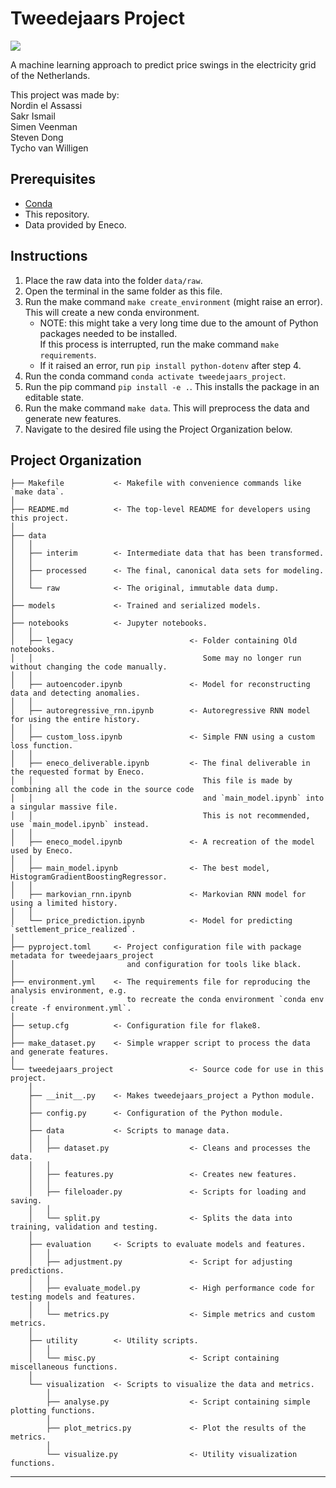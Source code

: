 # Tweedejaars Project

<a target="_blank" href="https://cookiecutter-data-science.drivendata.org/">
    <img src="https://img.shields.io/badge/CCDS-Project%20template-328F97?logo=cookiecutter" />
</a>

A machine learning approach to predict price swings in the electricity grid of the Netherlands.

This project was made by: \
Nordin el Assassi \
Sakr Ismail \
Simen Veenman \
Steven Dong \
Tycho van Willigen


## Prerequisites

- <a target="_blank" href="https://docs.anaconda.com/miniconda/">Conda</a>
- This repository.
- Data provided by Eneco.


## Instructions

1. Place the raw data into the folder `data/raw`.
2. Open the terminal in the same folder as this file.
3. Run the make command `make create_environment` (might raise an error).
   This will create a new conda environment.
   - NOTE: this might take a very long time due to the amount of Python packages needed to be installed. \
     If this process is interrupted, run the make command `make requirements`.
   - If it raised an error, run `pip install python-dotenv` after step 4.
4. Run the conda command `conda activate tweedejaars_project`.
5. Run the pip command `pip install -e .`. This installs the package in an editable state.
6. Run the make command `make data`. This will preprocess the data and generate new features.
7. Navigate to the desired file using the Project Organization below.


## Project Organization

```
├── Makefile           <- Makefile with convenience commands like `make data`.
│
├── README.md          <- The top-level README for developers using this project.
│
├── data
│   │
│   ├── interim        <- Intermediate data that has been transformed.
│   │
│   ├── processed      <- The final, canonical data sets for modeling.
│   │
│   └── raw            <- The original, immutable data dump.
│
├── models             <- Trained and serialized models.
│
├── notebooks          <- Jupyter notebooks.
│   │
│   ├── legacy                          <- Folder containing Old notebooks.
│   │                                      Some may no longer run without changing the code manually.
│   │
│   ├── autoencoder.ipynb               <- Model for reconstructing data and detecting anomalies.
│   │
│   ├── autoregressive_rnn.ipynb        <- Autoregressive RNN model for using the entire history.
│   │
│   ├── custom_loss.ipynb               <- Simple FNN using a custom loss function.
│   │
│   ├── eneco_deliverable.ipynb         <- The final deliverable in the requested format by Eneco.
│   │                                      This file is made by combining all the code in the source code
│   │                                      and `main_model.ipynb` into a singular massive file.
│   │                                      This is not recommended, use `main_model.ipynb` instead.
│   │
│   ├── eneco_model.ipynb               <- A recreation of the model used by Eneco.
│   │
│   ├── main_model.ipynb                <- The best model, HistogramGradientBoostingRegressor.
│   │
│   ├── markovian_rnn.ipynb             <- Markovian RNN model for using a limited history.
│   │
│   └── price_prediction.ipynb          <- Model for predicting `settlement_price_realized`.
│
├── pyproject.toml     <- Project configuration file with package metadata for tweedejaars_project
│                         and configuration for tools like black.
│
├── environment.yml    <- The requirements file for reproducing the analysis environment, e.g.
│                         to recreate the conda environment `conda env create -f environment.yml`.
│
├── setup.cfg          <- Configuration file for flake8.
│
├── make_dataset.py    <- Simple wrapper script to process the data and generate features.
│
└── tweedejaars_project                 <- Source code for use in this project.
    │
    ├── __init__.py    <- Makes tweedejaars_project a Python module.
    │
    ├── config.py      <- Configuration of the Python module.
    │
    ├── data           <- Scripts to manage data.
    │   │
    │   ├── dataset.py                  <- Cleans and processes the data.
    │   │
    │   ├── features.py                 <- Creates new features.
    │   │
    │   ├── fileloader.py               <- Scripts for loading and saving.
    │   │
    │   └── split.py                    <- Splits the data into training, validation and testing.
    │
    ├── evaluation     <- Scripts to evaluate models and features.
    │   │
    │   ├── adjustment.py               <- Script for adjusting predictions.
    │   │
    │   ├── evaluate_model.py           <- High performance code for testing models and features.
    │   │
    │   └── metrics.py                  <- Simple metrics and custom metrics.
    │
    ├── utility        <- Utility scripts.
    │   │
    │   └── misc.py                     <- Script containing miscellaneous functions.
    │
    └── visualization  <- Scripts to visualize the data and metrics.
        │
        ├── analyse.py                  <- Script containing simple plotting functions.
        │
        ├── plot_metrics.py             <- Plot the results of the metrics.
        │
        └── visualize.py                <- Utility visualization functions.

```

--------

